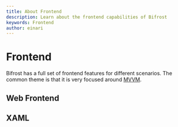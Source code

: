```yaml
---
title: About Frontend
description: Learn about the frontend capabilities of Bifrost
keywords: Frontend
author: einari
---
```


# Frontend

Bifrost has a full set of frontend features for different scenarios.
The common theme is that it is very focused around [MVVM](https://en.wikipedia.org/wiki/Model–view–viewmodel).

## Web Frontend

## XAML

